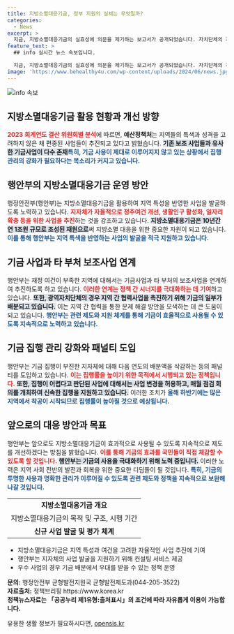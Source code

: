 ```yaml
---
title: 지방소멸대응기금, 정부 지원의 실체는 무엇일까?
categories:
  - News
excerpt: >
  지금, 지방소멸대응기금의 실효성에 의문을 제기하는 보고서가 공개되었습니다. 자치단체의 재정사용이 부진한 이유는 무엇이며, 행정안전부의 대책은 효과를 볼 수 있을까요? 클릭하여 진실을 확인하세요!
feature_text: >
  ## info 실시간 뉴스 속보입니다.

  지금, 지방소멸대응기금의 실효성에 의문을 제기하는 보고서가 공개되었습니다. 자치단체의 재정사용이 부진한 이유는 무엇이며, 행정안전부의 대책은 효과를 볼 수 있을까요? 클릭하여 진실을 확인하세요!
image: 'https://www.behealthy4u.com/wp-content/uploads/2024/06/news.jpg'
---
```


<p><img src="https://www.behealthy4u.com/wp-content/uploads/2024/06/news.jpg" alt="info 속보" /></p>

<h2>지방소멸대응기금 활용 현황과 개선 방향</h2>

<p data-ke-size="size16"></p>

<p><b><span style="color: #ee2323;">2023 회계연도 결산 위원회별 분석</span></b>에 따르면, <b>예산정책처</b>는 지역들의 특색과 성격을 고려하지 않은 채 편중된 사업들이 추진되고 있다고 밝혔습니다. <b><span style="background-color: #21538527;">기존 보조 사업들과 유사한 기금사업이 다수 존재</span></b하며, 그로 인해 지역의 실제 문제를 해결하는 데 한계가 있음을 지적하고 있습니다. <b><span style="color: #1a5490;">특히, 기금 사용이 제대로 이루어지지 않고 있는 상황에서 집행 관리의 강화가 필요하다는 목소리가 커지고 있습니다.</span></b></p>

<p data-ke-size="size16"></p>

<h2>행안부의 지방소멸대응기금 운영 방안</h2>

<p>행정안전부(행안부)는 지방소멸대응기금을 활용하여 지역 특성을 반영한 사업을 발굴하도록 노력하고 있습니다. <b><span style="color: #ee2323;">지자체가 자율적으로 정주여건 개선, 생활인구 활성화, 일자리 확충 등을 위한 사업을 추진</span></b>하는 것을 강조하고 있습니다. <b><span style="background-color: #21538527;">지방소멸대응기금은 10년간 연 1조원 규모로 조성된 재원으로</span></b>써 지방소멸 대응을 위한 중요한 자원이 되고 있습니다. <b><span style="color: #1a5490;">이를 통해 행안부는 지역 특색을 반영하는 사업의 발굴을 적극 지원하고 있습니다.</span></b></p>

<p data-ke-size="size16"></p>

<h2>기금 사업과 타 부처 보조사업 연계</h2>

<p>행안부는 재정 여건이 부족한 지역에 대해서는 기금사업과 타 부처의 보조사업을 연계하여 추진하도록 하고 있습니다. <b><span style="color: #ee2323;">이러한 연계는 정책 간 시너지를 극대화하는 데 기여</span></b>하고 있습니다. <b><span style="background-color: #21538527;">또한, 광역자치단체의 경우 지역 간 협력사업을 촉진하기 위해 기금의 일부가 배분되고 있습니다.</span></b> 이는 지역 간 협력을 통한 문제 해결 방안을 모색하는 데 큰 도움이 되고 있습니다. <b><span style="color: #1a5490;">행안부는 관련 제도와 지원 체계를 통해 기금이 효율적으로 사용될 수 있도록 지속적으로 노력하고 있습니다.</span></b></p>

<p data-ke-size="size16"></p>

<h2>기금 집행 관리 강화와 패널티 도입</h2>

<p>행안부는 기금 집행이 부진한 지자체에 대해 다음 연도의 배분액을 삭감하는 등의 패널티를 도입하고 있습니다. <b><span style="color: #ee2323;">이는 집행률을 높이기 위한 목적에서 시행되고 있는 정책입니다.</span></b> <b><span style="background-color: #21538527;">또한, 집행이 어렵다고 판단된 사업에 대해서는 사업 변경을 허용하고, 매월 점검 회의를 개최하여 신속한 집행을 지원하고 있습니다.</span></b> 이러한 조치가 <b><span style="color: #1a5490;">올해 하반기에는 많은 지역에서 착공이 시작되므로 집행률이 높아질 것으로 예상됩니다.</span></b></p>

<p data-ke-size="size16"></p>

<h2>앞으로의 대응 방안과 목표</h2>

<p>행안부는 앞으로도 지방소멸대응기금이 효과적으로 사용될 수 있도록 지속적으로 제도를 개선하겠다는 방침을 밝혔습니다. <b><span style="color: #ee2323;">이를 통해 기금의 효과를 국민들이 직접 체감할 수 있도록 할 것입니다.</span></b> <b><span style="background-color: #21538527;">행안부는 기금의 사용을 극대화하기 위해 노력 중입니다.</span></b> 이러한 노력은 지역 사회 전반의 발전과 회복을 위한 중요한 디딤돌이 될 것입니다. <b><span style="color: #1a5490;">특히, 기금의 투명한 사용과 명확한 관리가 이루어질 수 있도록 관련 제도와 정책을 지속적으로 보완해 나갈 것입니다.</span></b></p>

<p data-ke-size="size16"></p>

<table style="width: 100%;">
<tr>
<td style="text-align: center; height: 17px;"><b>지방소멸대응기금 개요</b></td>
</tr>
<tr>
<td>지방소멸대응기금의 목적 및 구조, 시행 기간</td>
</tr>
<tr>
<td style="text-align: center; height: 17px;"><b>신규 사업 발굴 및 평가 체계</b></td>
</tr>
</table>

<p data-ke-size="size16"></p>

<ul>
<li>지방소멸대응기금은 지역 특성과 여건을 고려한 자율적인 사업 추진에 기여</li>
<li>행안부는 지자체의 사업 발굴을 지원하기 위해 컨설팅 서비스 제공</li>
<li>우수 사업의 경우 기금 배분에서 우대를 받을 수 있는 정책 운영</li>
</ul>

<p data-ke-size="size16"></p>

<p><b>문의:</b> 행정안전부 균형발전지원국 균형발전제도과(044-205-3522)<br />
<b>자료출처:</b> 정책브리핑 https://www.korea.kr<br />
<b>정책뉴스자료는 「공공누리 제1유형:출처표시」의 조건에 따라 자유롭게 이용이 가능합니다.</b>  </p>

<p data-ke-size="size16"></p>
유용한 생활 정보가 필요하시다면, <a href="https://opensis.kr" rel="dofollow">opensis.kr</a>


